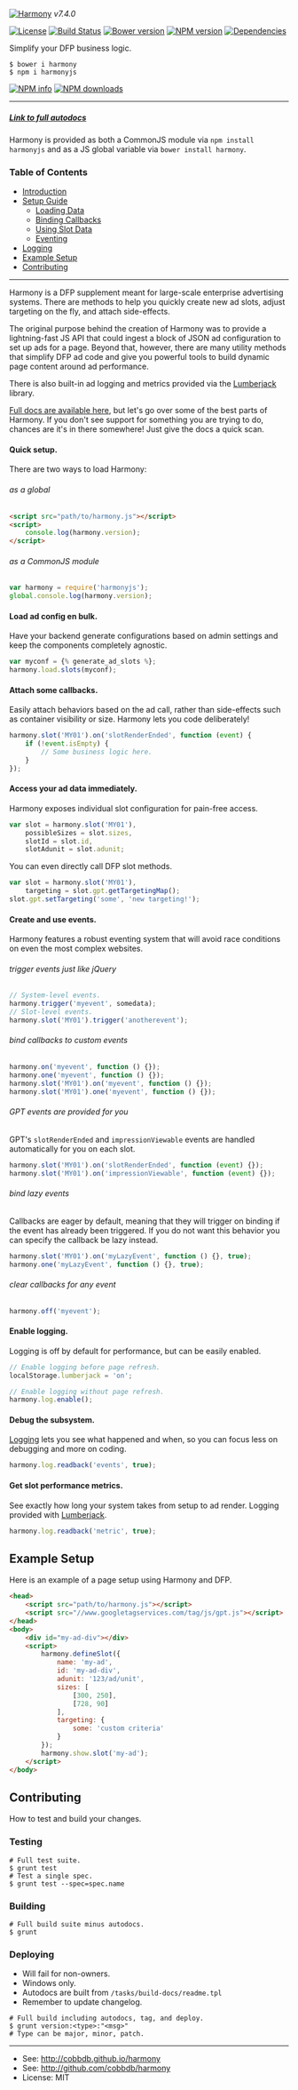 [![Harmony](http://i.imgur.com/DP1OvVj.png)](https://cobbdb.github.io/harmony)
*v7.4.0*

[![License](https://img.shields.io/npm/l/harmonyjs.svg)](http://npmjs.com/package/harmonyjs)
[![Build Status](https://travis-ci.org/cobbdb/harmony.svg?branch=7.4.0)](https://travis-ci.org/cobbdb/harmony)
[![Bower version](https://badge.fury.io/bo/harmony.svg)](http://badge.fury.io/bo/harmony)
[![NPM version](https://badge.fury.io/js/harmonyjs.svg)](http://badge.fury.io/js/harmonyjs)
[![Dependencies](https://img.shields.io/david/dev/cobbdb/harmony.svg)](./package.json)

Simplify your DFP business logic.

    $ bower i harmony
    $ npm i harmonyjs

[![NPM info](https://nodei.co/npm/harmonyjs.png?stars=true&downloads=true)](https://nodei.co/npm-dl/harmonyjs/)
[![NPM downloads](https://nodei.co/npm-dl/harmonyjs.png?months=6&height=2)](https://nodei.co/npm-dl/harmonyjs/)

-------------
##### [Link to full autodocs](https://cobbdb.github.io/harmony/7.4.0)

Harmony is provided as both a CommonJS module via `npm install harmonyjs`
and as a JS global variable via `bower install harmony`.

### Table of Contents
* [Introduction](#intro)
* [Setup Guide](#intro-setup)
  * [Loading Data](#loading)
  * [Binding Callbacks](#callbacks)
  * [Using Slot Data](#data)
  * [Eventing](#eventing)
* [Logging](#logging)
* [Example Setup](#ex-setup)
* [Contributing](#contributing)

-------------
<a name="intro"></a>
Harmony is a DFP supplement meant for large-scale enterprise advertising systems.
There are methods to help you quickly create new ad slots, adjust targeting on
the fly, and attach side-effects.

The original purpose behind the creation of Harmony was to provide a
lightning-fast JS API that could ingest a block of JSON ad configuration
to set up ads for a page. Beyond that, however, there are many utility
methods that simplify DFP ad code and give you powerful tools to build
dynamic page content around ad performance.

There is also built-in ad logging and metrics provided via the
[Lumberjack](https://github.com/cobbdb/lumberjack) library.

[Full docs are available here](https://cobbdb.github.io/harmony/7.4.0), but
let's go over some of the best parts
of Harmony. If you don't see support for something you are trying to do,
chances are it's in there somewhere! Just give the docs a quick scan.

<a name="intro-setup"></a>
#### Quick setup.
There are two ways to load Harmony:

###### as a global
```html
<script src="path/to/harmony.js"></script>
<script>
    console.log(harmony.version);
</script>
```

###### as a CommonJS module
```javascript
var harmony = require('harmonyjs');
global.console.log(harmony.version);
```

<a name="loading"></a>
#### Load ad config en bulk.
Have your backend generate configurations based on admin settings and
keep the components completely agnostic.
```javascript
var myconf = {% generate_ad_slots %};
harmony.load.slots(myconf);
```

<a name="callbacks"></a>
#### Attach some callbacks.
Easily attach behaviors based on the ad call, rather than side-effects
such as container visibility or size. Harmony lets you code deliberately!
```javascript
harmony.slot('MY01').on('slotRenderEnded', function (event) {
    if (!event.isEmpty) {
        // Some business logic here.
    }
});
```

<a name="data"></a>
#### Access your ad data immediately.
Harmony exposes individual slot configuration for pain-free access.
```javascript
var slot = harmony.slot('MY01'),
    possibleSizes = slot.sizes,
    slotId = slot.id,
    slotAdunit = slot.adunit;
```
You can even directly call DFP slot methods.
```javascript
var slot = harmony.slot('MY01'),
    targeting = slot.gpt.getTargetingMap();
slot.gpt.setTargeting('some', 'new targeting!');
```

<a name="eventing"></a>
#### Create and use events.
Harmony features a robust eventing system that will avoid race conditions
on even the most complex websites.

###### trigger events just like jQuery
```javascript
// System-level events.
harmony.trigger('myevent', somedata);
// Slot-level events.
harmony.slot('MY01').trigger('anotherevent');
```

###### bind callbacks to custom events
```javascript
harmony.on('myevent', function () {});
harmony.one('myevent', function () {});
harmony.slot('MY01').on('myevent', function () {});
harmony.slot('MY01').one('myevent', function () {});
```

###### GPT events are provided for you
GPT's `slotRenderEnded` and `impressionViewable` events are handled
automatically for you on each slot.
```javascript
harmony.slot('MY01').on('slotRenderEnded', function (event) {});
harmony.slot('MY01').on('impressionViewable', function (event) {});
```

###### bind lazy events
Callbacks are eager by default, meaning that they will trigger
on binding if the event has already been triggered. If you do not
want this behavior you can specify the callback be lazy instead.
```javascript
harmony.slot('MY01').on('myLazyEvent', function () {}, true);
harmony.one('myLazyEvent', function () {}, true);
```

###### clear callbacks for any event
```javascript
harmony.off('myevent');
```

<a name="logging"></a>
#### Enable logging.
Logging is off by default for performance, but can be easily enabled.
```javascript
// Enable logging before page refresh.
localStorage.lumberjack = 'on';

// Enable logging without page refresh.
harmony.log.enable();
```

#### Debug the subsystem.
[Logging](http://cobbdb.github.io/lumberjack) lets you see what happened and when, so you can focus less
on debugging and more on coding.
```javascript
harmony.log.readback('events', true);
```

#### Get slot performance metrics.
See exactly how long your system takes from setup to ad render.
Logging provided with [Lumberjack](http://cobbdb.github.io/lumberjack).
```javascript
harmony.log.readback('metric', true);
```

<a name="ex-setup"></a>
## Example Setup
Here is an example of a page setup using Harmony and DFP.
```html
<head>
    <script src="path/to/harmony.js"></script>
    <script src="//www.googletagservices.com/tag/js/gpt.js"></script>
</head>
<body>
    <div id="my-ad-div"></div>
    <script>
        harmony.defineSlot({
            name: 'my-ad',
            id: 'my-ad-div',
            adunit: '123/ad/unit',
            sizes: [
                [300, 250],
                [728, 90]
            ],
            targeting: {
                some: 'custom criteria'
            }
        });
        harmony.show.slot('my-ad');
    </script>
</body>
```

<a name="contributing"></a>
## Contributing
How to test and build your changes.

### Testing
```shell
# Full test suite.
$ grunt test
# Test a single spec.
$ grunt test --spec=spec.name
```

### Building
```shell
# Full build suite minus autodocs.
$ grunt
```

### Deploying

* Will fail for non-owners.
* Windows only.
* Autodocs are built from `/tasks/build-docs/readme.tpl`
* Remember to update changelog.

```shell
# Full build including autodocs, tag, and deploy.
$ grunt version:<type>:"<msg>"
# Type can be major, minor, patch.
```

---------
* See: http://cobbdb.github.io/harmony
* See: http://github.com/cobbdb/harmony
* License: MIT
